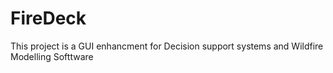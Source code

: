 # FireDeck 

This project is a GUI enhancment for Decision support systems and Wildfire Modelling Softtware